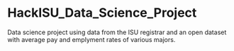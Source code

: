 # HackISU_Data_Science_Project
Data science project using data from the ISU registrar and an open dataset with average pay and emplyment rates of various majors.
